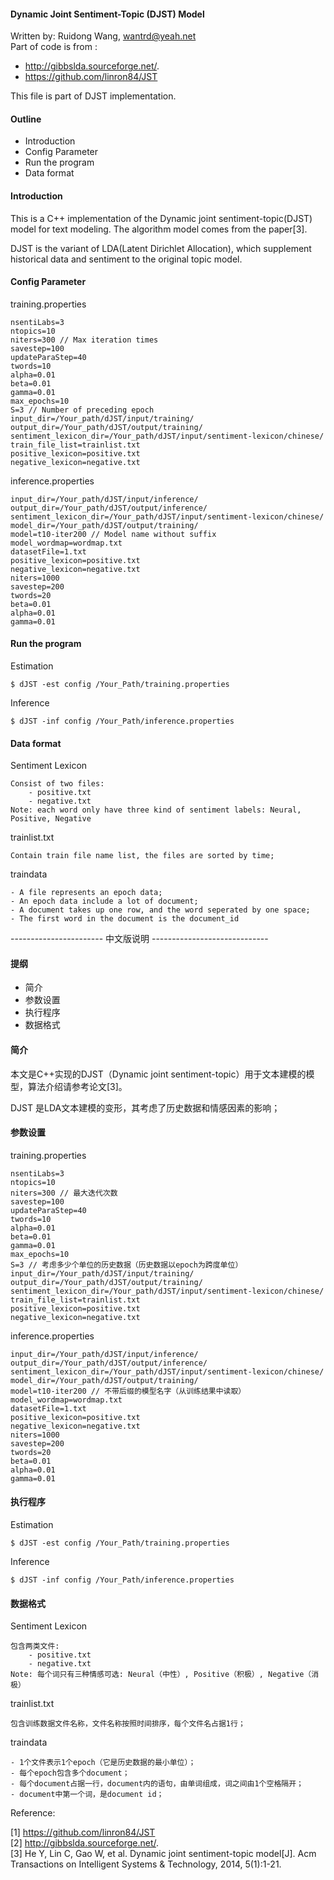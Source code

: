 #### Dynamic Joint Sentiment-Topic (DJST) Model

Written by: Ruidong Wang, wantrd@yeah.net <br>
Part of code is from :

- http://gibbslda.sourceforge.net/. 
- https://github.com/linron84/JST

This file is part of DJST implementation.

#### Outline

- Introduction
- Config Parameter
- Run the program
- Data format

#### Introduction

This is a C++ implementation of the Dynamic joint sentiment-topic(DJST) model for text modeling. The algorithm model comes from the paper[3].

DJST is the variant of LDA(Latent Dirichlet Allocation), which supplement historical data and sentiment to the original topic model.

#### Config Parameter

training.properties

```
nsentiLabs=3
ntopics=10
niters=300 // Max iteration times
savestep=100
updateParaStep=40
twords=10
alpha=0.01
beta=0.01
gamma=0.01
max_epochs=10
S=3 // Number of preceding epoch
input_dir=/Your_path/dJST/input/training/
output_dir=/Your_path/dJST/output/training/
sentiment_lexicon_dir=/Your_path/dJST/input/sentiment-lexicon/chinese/
train_file_list=trainlist.txt
positive_lexicon=positive.txt
negative_lexicon=negative.txt

```


inference.properties

```
input_dir=/Your_path/dJST/input/inference/
output_dir=/Your_path/dJST/output/inference/
sentiment_lexicon_dir=/Your_path/dJST/input/sentiment-lexicon/chinese/
model_dir=/Your_path/dJST/output/training/
model=t10-iter200 // Model name without suffix
model_wordmap=wordmap.txt
datasetFile=1.txt
positive_lexicon=positive.txt
negative_lexicon=negative.txt
niters=1000
savestep=200
twords=20
beta=0.01
alpha=0.01
gamma=0.01
```

#### Run the program

Estimation

```
$ dJST -est config /Your_Path/training.properties
```

Inference

```
$ dJST -inf config /Your_Path/inference.properties
```

#### Data format

Sentiment Lexicon

```
Consist of two files:
    - positive.txt
    - negative.txt
Note: each word only have three kind of sentiment labels: Neural, Positive, Negative
```

trainlist.txt

```
Contain train file name list, the files are sorted by time;

```
traindata

```
- A file represents an epoch data;
- An epoch data include a lot of document;
- A document takes up one row, and the word seperated by one space;
- The first word in the document is the document_id
```

----------------------- 中文版说明 -----------------------------

#### 提纲

- 简介
- 参数设置
- 执行程序
- 数据格式

#### 简介

本文是C++实现的DJST（Dynamic joint sentiment-topic）用于文本建模的模型，算法介绍请参考论文[3]。

DJST 是LDA文本建模的变形，其考虑了历史数据和情感因素的影响；

#### 参数设置

training.properties

```
nsentiLabs=3
ntopics=10
niters=300 // 最大迭代次数
savestep=100
updateParaStep=40
twords=10
alpha=0.01
beta=0.01
gamma=0.01
max_epochs=10
S=3 // 考虑多少个单位的历史数据（历史数据以epoch为跨度单位）
input_dir=/Your_path/dJST/input/training/
output_dir=/Your_path/dJST/output/training/
sentiment_lexicon_dir=/Your_path/dJST/input/sentiment-lexicon/chinese/
train_file_list=trainlist.txt
positive_lexicon=positive.txt
negative_lexicon=negative.txt

```


inference.properties

```
input_dir=/Your_path/dJST/input/inference/
output_dir=/Your_path/dJST/output/inference/
sentiment_lexicon_dir=/Your_path/dJST/input/sentiment-lexicon/chinese/
model_dir=/Your_path/dJST/output/training/
model=t10-iter200 // 不带后缀的模型名字（从训练结果中读取）
model_wordmap=wordmap.txt
datasetFile=1.txt
positive_lexicon=positive.txt
negative_lexicon=negative.txt
niters=1000
savestep=200
twords=20
beta=0.01
alpha=0.01
gamma=0.01
```

#### 执行程序

Estimation

```
$ dJST -est config /Your_Path/training.properties
```

Inference

```
$ dJST -inf config /Your_Path/inference.properties
```

#### 数据格式

Sentiment Lexicon

```
包含两类文件:
    - positive.txt
    - negative.txt
Note: 每个词只有三种情感可选: Neural（中性）, Positive（积极）, Negative（消极）
```

trainlist.txt

```
包含训练数据文件名称，文件名称按照时间排序，每个文件名占据1行；

```
traindata

```
- 1个文件表示1个epoch（它是历史数据的最小单位）；
- 每个epoch包含多个document；
- 每个document占据一行，document内的语句，由单词组成，词之间由1个空格隔开；
- document中第一个词，是document id；
```


Reference:

[1] https://github.com/linron84/JST <br>
[2] http://gibbslda.sourceforge.net/. <br>
[3] He Y, Lin C, Gao W, et al. Dynamic joint sentiment-topic model[J]. Acm Transactions on Intelligent Systems & Technology, 2014, 5(1):1-21. <br>
